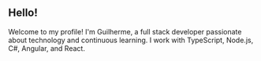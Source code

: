 ## Hello!
Welcome to my profile! I'm Guilherme, a full stack developer passionate about technology and continuous learning. I work with TypeScript, Node.js, C#, Angular, and React.
</br>
 
  

